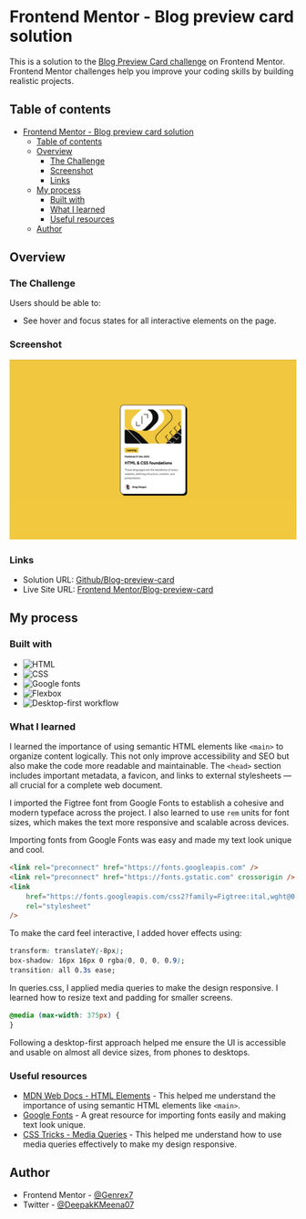 # Frontend Mentor - Blog preview card solution

This is a solution to the [Blog Preview Card challenge][blog-preview-card] on Frontend Mentor. Frontend Mentor challenges help you improve your coding skills by building realistic projects.

## Table of contents

- [Frontend Mentor - Blog preview card solution](#frontend-mentor---blog-preview-card-solution)
  - [Table of contents](#table-of-contents)
  - [Overview](#overview)
    - [The Challenge](#the-challenge)
    - [Screenshot](#screenshot)
    - [Links](#links)
  - [My process](#my-process)
    - [Built with](#built-with)
    - [What I learned](#what-i-learned)
    - [Useful resources](#useful-resources)
  - [Author](#author)

## Overview

### The Challenge

Users should be able to:

- See hover and focus states for all interactive elements on the page.

### Screenshot

![Frontend-Mentor/Blog-preview-card](./src/screenshot/ss1.png)

### Links

- Solution URL: [Github/Blog-preview-card]()
- Live Site URL: [Frontend Mentor/Blog-preview-card]()

## My process

### Built with

- ![HTML][HTML]
- ![CSS][CSS]
- ![Google fonts][google-fonts]
- ![Flexbox][flexbox]
- ![Desktop-first workflow][desktop-first-workflow]

### What I learned

I learned the importance of using semantic HTML elements like `<main>` to organize content logically. This not only improve accessibility and SEO but also make the code more readable and maintainable. The `<head>` section includes important metadata, a favicon, and links to external stylesheets — all crucial for a complete web document.

I imported the Figtree font from Google Fonts to establish a cohesive and modern typeface across the project. I also learned to use `rem` units for font sizes, which makes the text more responsive and scalable across devices.

Importing fonts from Google Fonts was easy and made my text look unique and cool.

```html
<link rel="preconnect" href="https://fonts.googleapis.com" />
<link rel="preconnect" href="https://fonts.gstatic.com" crossorigin />
<link
	href="https://fonts.googleapis.com/css2?family=Figtree:ital,wght@0,300..900;1,300..900&display=swap"
	rel="stylesheet"
/>
```

To make the card feel interactive, I added hover effects using:

```css
transform: translateY(-8px);
box-shadow: 16px 16px 0 rgba(0, 0, 0, 0.9);
transition: all 0.3s ease;
```

In queries.css, I applied media queries to make the design responsive. I learned how to resize text and padding for smaller screens.

```css
@media (max-width: 375px) {
}
```

Following a desktop-first approach helped me ensure the UI is accessible and usable on almost all device sizes, from phones to desktops.

### Useful resources

- [MDN Web Docs - HTML Elements](https://developer.mozilla.org/en-US/docs/Web/HTML/Element) - This helped me understand the importance of using semantic HTML elements like `<main>`.
- [Google Fonts](https://fonts.google.com/) - A great resource for importing fonts easily and making text look unique.
- [CSS Tricks - Media Queries](https://css-tricks.com/snippets/css/media-queries-for-standard-devices/) - This helped me understand how to use media queries effectively to make my design responsive.

## Author

- Frontend Mentor - [@Genrex7](https://www.frontendmentor.io/profile/Genrex7)
- Twitter - [@DeepakKMeena07](https://x.com/DeepakKMeena07)

<!-- [![Frontend Mentor][fronendmentor]][blog-preview-card] -->

[blog-preview-card]: https://www.frontendmentor.io/challenges/blog-preview-card-ckPaj01IcS
[HTML]: https://img.shields.io/badge/HTML5-E34F26?style=for-the-badge&logo=html5&logoColor=white
[CSS]: https://img.shields.io/badge/CSS-239120?&style=for-the-badge&logo=css3&logoColor=white
[fronendmentor]: https://img.shields.io/badge/Frontend%20Mentor-3F54A3?style=for-the-badge&logo=frontendmentor&logoColor=white
[google-fonts]: https://img.shields.io/badge/Google%20Fonts-4285F4?style=for-the-badge&logo=googlefonts&logoColor=white
[flexbox]: https://img.shields.io/badge/Flexbox-000000?style=for-the-badge&logo=flexbox&logoColor=white
[desktop-first-workflow]: https://img.shields.io/badge/Desktop%20First%20Workflow-000000?style=for-the-badge&logo=desktop&logoColor=white
